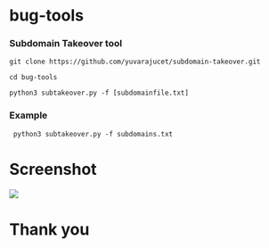# bug-tools
### Subdomain Takeover tool
``` git clone https://github.com/yuvarajucet/subdomain-takeover.git ```

``` cd bug-tools ```

``` python3 subtakeover.py -f [subdomainfile.txt] ```
### Example

``` python3 subtakeover.py -f subdomains.txt```

# Screenshot
<img src="https://github.com/yuvarajucet/bug-tools/blob/main/example1.png">



# Thank you
